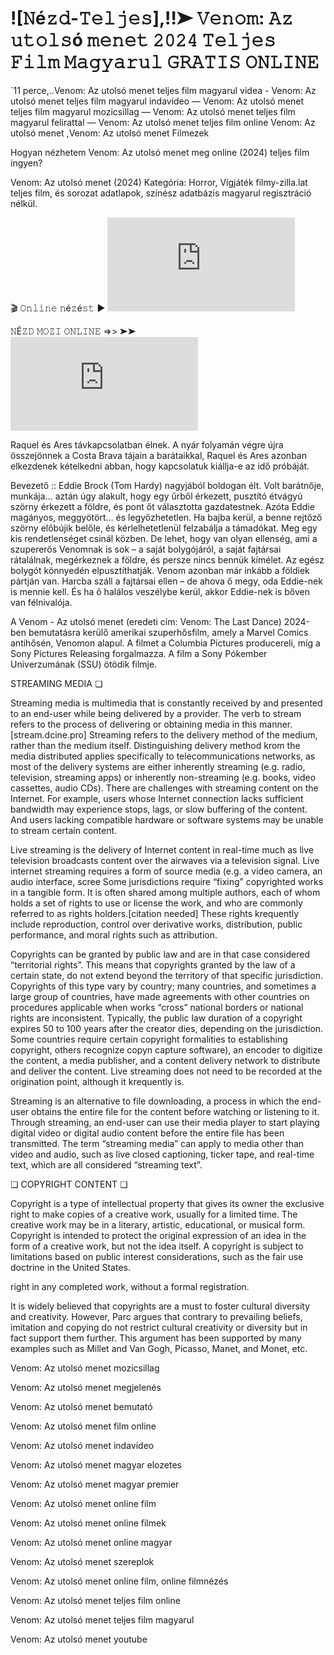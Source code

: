 # ![𝙽é𝚣𝚍-𝚃𝚎𝚕𝚓𝚎𝚜],!!➤ 𝚅𝚎𝚗𝚘𝚖: 𝙰𝚣 𝚞𝚝𝚘𝚕𝚜ó 𝚖𝚎𝚗𝚎𝚝 𝟸𝟶𝟸𝟺 𝚃𝚎𝚕𝚓𝚎𝚜 𝙵𝚒𝚕𝚖 𝙼𝚊𝚐𝚢𝚊𝚛𝚞𝚕 𝙶𝚁𝙰𝚃𝙸𝚂 𝙾𝙽𝙻𝙸𝙽𝙴

`11 perce,..Venom: Az utolsó menet teljes film magyarul videa - Venom: Az utolsó menet teljes film magyarul indavideo — Venom: Az utolsó menet teljes film magyarul mozicsillag — Venom: Az utolsó menet teljes film magyarul felirattal — Venom: Az utolsó menet teljes film online Venom: Az utolsó menet ,Venom: Az utolsó menet Filmezek

Hogyan nézhetem Venom: Az utolsó menet meg online (2024) teljes film ingyen?

Venom: Az utolsó menet (2024) Kategória: Horror, Vígjáték filmy-zilla.lat teljes film, és sorozat adatlapok, színész adatbázis magyarul regisztráció nélkül.


🎬 𝙾𝚗𝚕𝚒𝚗𝚎 𝚗é𝚣é𝚜𝚝 ► ![!Venom: Az utolsó menet 2024 ONLINE TELJES FILM MAGYARUL](https://movieonlienfilm.blogspot.com/2024/10/venom-az-utolso-menet-teljes-film.html)


𝙽É𝚉𝙳 𝙼𝙾𝚉𝙸 𝙾𝙽𝙻𝙸𝙽𝙴 =>> ➤➤ ![!Venom: Az utolsó menet 2024 ONLINE TELJES FILM MAGYARUL](https://movieonlienfilm.blogspot.com/2024/10/venom-az-utolso-menet-teljes-film.html)


Raquel és Ares távkapcsolatban élnek. A nyár folyamán végre újra összejönnek a Costa Brava tájain a barátaikkal, Raquel és Ares azonban elkezdenek kételkedni abban, hogy kapcsolatuk kiállja-e az idő próbáját.


Bevezető ::
Eddie Brock (Tom Hardy) nagyjából boldogan élt. Volt barátnője, munkája… aztán úgy alakult, hogy egy űrből érkezett, pusztító étvágyú szörny érkezett a földre, és pont őt választotta gazdatestnek. Azóta Eddie magányos, meggyötört… és legyőzhetetlen. Ha bajba kerül, a benne rejtőző szörny előbújik belőle, és kérlelhetetlenül felzabálja a támadókat. Meg egy kis rendetlenséget csinál közben. De lehet, hogy van olyan ellenség, ami a szupererős Venomnak is sok – a saját bolygójáról, a saját fajtársai rátalálnak, megérkeznek a földre, és persze nincs bennük kímélet. Az egész bolygót könnyedén elpusztíthatják. Venom azonban már inkább a földiek pártján van. Harcba száll a fajtársai ellen – de ahova ő megy, oda Eddie-nek is mennie kell. És ha ő halálos veszélybe kerül, akkor Eddie-nek is bőven van félnivalója.


A Venom - Az utolsó menet (eredeti cím: Venom: The Last Dance) 2024-ben bemutatásra kerülő amerikai szuperhősfilm, amely a Marvel Comics antihősén, Venomon alapul. A filmet a Columbia Pictures producereli, míg a Sony Pictures Releasing forgalmazza. A film a Sony Pókember Univerzumának (SSU) ötödik filmje.


STREAMING MEDIA ❏


Streaming media is multimedia that is constantly received by and presented to an end-user while being delivered by a provider. The verb to stream refers to the process of delivering or obtaining media in this manner.[stream.dcine.pro] Streaming refers to the delivery method of the medium, rather than the medium itself. Distinguishing delivery method krom the media distributed applies specifically to telecommunications networks, as most of the delivery systems are either inherently streaming (e.g. radio, television, streaming apps) or inherently non-streaming (e.g. books, video cassettes, audio CDs). There are challenges with streaming content on the Internet. For example, users whose Internet connection lacks sufficient bandwidth may experience stops, lags, or slow buffering of the content. And users lacking compatible hardware or software systems may be unable to stream certain content.


Live streaming is the delivery of Internet content in real-time much as live television broadcasts content over the airwaves via a television signal. Live internet streaming requires a form of source media (e.g. a video camera, an audio interface, scree
Some jurisdictions require “fixing” copyrighted works in a tangible form. It is often shared among multiple authors, each of whom holds a set of rights to use or license the work, and who are commonly referred to as rights holders.[citation needed] These rights krequently include reproduction, control over derivative works, distribution, public performance, and moral rights such as attribution.


Copyrights can be granted by public law and are in that case considered “territorial rights”. This means that copyrights granted by the law of a certain state, do not extend beyond the territory of that specific jurisdiction. Copyrights of this type vary by country; many countries, and sometimes a large group of countries, have made agreements with other countries on procedures applicable when works “cross” national borders or national rights are inconsistent. Typically, the public law duration of a copyright expires 50 to 100 years after the creator dies, depending on the jurisdiction. Some countries require certain copyright formalities to establishing copyright, others recognize copyn capture software), an encoder to digitize the content, a media publisher, and a content delivery network to distribute and deliver the content. Live streaming does not need to be recorded at the origination point, although it krequently is.


Streaming is an alternative to file downloading, a process in which the end-user obtains the entire file for the content before watching or listening to it. Through streaming, an end-user can use their media player to start playing digital video or digital audio content before the entire file has been transmitted. The term “streaming media” can apply to media other than video and audio, such as live closed captioning, ticker tape, and real-time text, which are all considered “streaming text”.


❏ COPYRIGHT CONTENT ❏


Copyright is a type of intellectual property that gives its owner the exclusive right to make copies of a creative work, usually for a limited time. The creative work may be in a literary, artistic, educational, or musical form. Copyright is intended to protect the original expression of an idea in the form of a creative work, but not the idea itself. A copyright is subject to limitations based on public interest considerations, such as the fair use doctrine in the United States.

right in any completed work, without a formal registration.


It is widely believed that copyrights are a must to foster cultural diversity and creativity. However, Parc argues that contrary to prevailing beliefs, imitation and copying do not restrict cultural creativity or diversity but in fact support them further. This argument has been supported by many examples such as Millet and Van Gogh, Picasso, Manet, and Monet, etc.


Venom: Az utolsó menet mozicsillag


Venom: Az utolsó menet megjelenés


Venom: Az utolsó menet bemutató


Venom: Az utolsó menet film online


Venom: Az utolsó menet indavideo


Venom: Az utolsó menet magyar elozetes


Venom: Az utolsó menet magyar premier


Venom: Az utolsó menet online film


Venom: Az utolsó menet online filmek


Venom: Az utolsó menet online magyar


Venom: Az utolsó menet szereplok


Venom: Az utolsó menet online film, online filmnézés


Venom: Az utolsó menet teljes film online


Venom: Az utolsó menet teljes film magyarul


Venom: Az utolsó menet youtube
